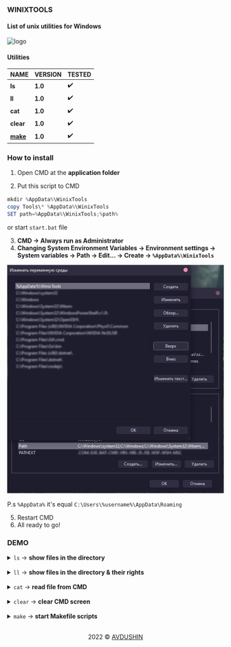 ### WINIXTOOLS

#### List of unix utilities for Windows

![logo](https://i.pinimg.com/564x/b0/16/be/b016bece7f010a7483548d36f43ddf60.jpg)

#### Utilities

| NAME        | VERSION    |  TESTED     |
| ----------- | -----------| ----- |
| **ls**      | **1.0**    |  :heavy_check_mark:
| **ll**      | **1.0**    |  :heavy_check_mark:
| **cat**     | **1.0**    |  :heavy_check_mark:
| **clear**   | **1.0**    |  :heavy_check_mark:
| **[make](https://www.gnu.org/software/make/)**   | **1.0**    |  :heavy_check_mark:

### How to install

1) Open CMD at the **application folder**

2) Put this script to CMD
```powershell
mkdir %AppData%\WinixTools 
copy Tools\* %AppData%\WinixTools
SET path=%AppData%\WinixTools;%path%
```

or start `start.bat` file 

3) **CMD &rarr; Always run as Administrator**
4) **Changing System Environment Variables &rarr; Environment settings &rarr; System variables &rarr; Path &rarr; Edit... &rarr; Create &rarr; `%AppData%\WinixTools`**

![system variables](assets/system_variables.png)
   
  P.s `%AppData%` it's equal `C:\Users\%username%\AppData\Roaming`


5) Restart CMD
6) All ready to go!

### DEMO

<details>
<summary> <code>ls</code> &rarr; <b>show files in the directory</b></summary> <br>
 <img width="70%" src="assets/gifs/ls.gif" />
</details>
<br>
<details>
<summary> <code>ll</code> &rarr; <b>show files in the directory & their rights</b></summary> <br>
 <img width="70%" src="assets/gifs/ll.gif" />
</details>
<br>
<details>
<summary> <code>cat</code> &rarr; <b>read file from CMD</b></summary> <br>
 <img width="70%" src="assets/gifs/cat.gif" />
</details>
<br>
<details>
<summary> <code>clear</code> &rarr; <b>clear CMD screen</b></summary> <br>
 <img width="70%" src="assets/gifs/celar.gif" />
</details>
<br>
<details>
<summary> <code>make</code> &rarr; <b>start Makefile scripts</b></summary> <br>
 <img width="70%" src="assets/gifs/make.gif" />
</details>
<br>

<p align="center">2022 © <a href="https://github.com/Avdushin" target="_blank">AVDUSHIN</a></p>